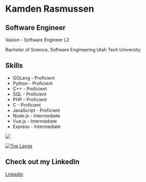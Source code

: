 # Kamden Rasmussen  

## Software Engineer
Vasion - Software Engineer L2

Bachelor of Science, Software Engineering
Utah Tech University

## Skills
* GOLang - Proficient
* Python - Proficient
* C++ - Proficient
* SQL - Proficient
* PHP - Proficient
* C - Proficient
* JavaScript - Proficient
* Node.js - Intermediate
* Vue.js - Intermediate
* Express - Intermediate


<!-- [![Kamden's GitHub stats](https://github-readme-stats.vercel.app/api?username=kamden-rasmussen&theme=radical)](https://github.com/kamden-rasmussen/github-readme-stats) -->
![](https://github-readme-streak-stats.herokuapp.com/?user=kamden-rasmussen&theme=dark&hide_border=false)<br/>

[![Top Langs](https://github-readme-stats.vercel.app/api/top-langs/?username=kamden-rasmussen&layout=compact&theme=radical)](https://github.com/kamden-rasmussen/github-readme-stats)

## Check out my LinkedIn <!--and Resume-->
[LinkedIn](https://www.linkedin.com/in/kamden-rasmussen/)


<!---
[Resume](.references/resume.jpg)
kamden-rasmussen/kamden-rasmussen is a ✨ special ✨ repository because its `README.md` (this file) appears on your GitHub profile.
You can click the Preview link to take a look at your changes.
--->
